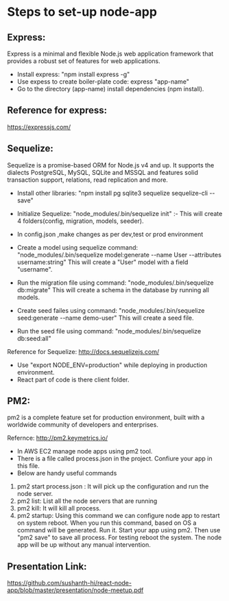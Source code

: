 # Steps to set-up node-app

## Express: 
Express is a minimal and flexible Node.js web application framework that provides a robust set of features for web applications.

* Install express: "npm install express -g"
* Use expess to create boiler-plate code: express "app-name"
* Go to the directory (app-name) install dependencies (npm install).

## Reference for express:
https://expressjs.com/

## Sequelize: 
Sequelize is a promise-based ORM for Node.js v4 and up. It supports the dialects PostgreSQL, MySQL, SQLite and MSSQL and features solid transaction support, relations, read replication and more.

* Install other libraries: "npm install pg sqlite3 sequelize sequelize-cli --save"
* Initialize Sequelize: "node_modules/.bin/sequelize init" :- This will create 4 folders(config, migration, models, seeder).

* In config.json ,make changes as per dev,test or prod environment
* Create a model using sequelize command: "node_modules/.bin/sequelize model:generate --name User --attributes username:string"
This will create a "User" model with a field "username".

* Run the migration file using command: "node_modules/.bin/sequelize db:migrate"
This will create a schema in the database by running all models.

* Create seed failes using command: "node_modules/.bin/sequelize seed:generate --name demo-user"
This will create a seed file.

* Run the seed file using command: "node_modules/.bin/sequelize db:seed:all"

Reference for Sequelize:
http://docs.sequelizejs.com/

* Use "export NODE_ENV=production" while deploying in production environment.
* React part of code is there client folder.

## PM2: 
pm2 is a complete feature set for production environment, built with a worldwide community of developers and enterprises.

Refernce: http://pm2.keymetrics.io/

* In AWS EC2 manage node apps using pm2 tool.
* There is a file called process.json in the project. Confiure your app in this file.
* Below are handy useful commands

1) pm2 start process.json : It will pick up the configuration and run the node server.
2) pm2 list: List all the node servers that are running
3) pm2 kill: It will kill all process.
4) pm2 startup: Using this command we can configure node app to restart on system reboot. When you run this command, based on OS a command will be generated. Run it.
Start your app using pm2. Then use "pm2 save" to save all process. For testing reboot the system. The node app will be up without any manual intervention.

## Presentation Link: 
https://github.com/sushanth-hi/react-node-app/blob/master/presentation/node-meetup.pdf
